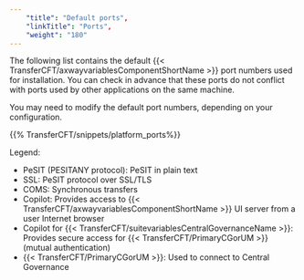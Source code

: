```yaml
---
    "title": "Default ports",
    "linkTitle": "Ports",
    "weight": "180"
---
```

The following list contains the default {{< TransferCFT/axwayvariablesComponentShortName  >}} port numbers used for installation. You can check in advance that these ports do not conflict with ports used by other applications on the same machine.

You may need to modify the default port numbers, depending on your configuration.

{{% TransferCFT/snippets/platform_ports%}}

Legend:

- PeSIT (PESITANY protocol): PeSIT in plain text
- SSL: PeSIT protocol over SSL/TLS
- COMS: Synchronous transfers
- Copilot: Provides access to {{< TransferCFT/axwayvariablesComponentShortName  >}} UI server from a user Internet browser
- Copilot for {{< TransferCFT/suitevariablesCentralGovernanceName  >}}: Provides secure access for {{< TransferCFT/PrimaryCGorUM  >}} (mutual authentication)
- {{< TransferCFT/PrimaryCGorUM  >}}: Used to connect to Central Governance
